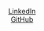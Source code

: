 <p align="center">
	<a href="https://www.linkedin.com/in/markkukynsijarvi">LinkedIn</a><br>
	<a href="https://github.com/markkukynsijarvi">GitHub</a>
</p>

